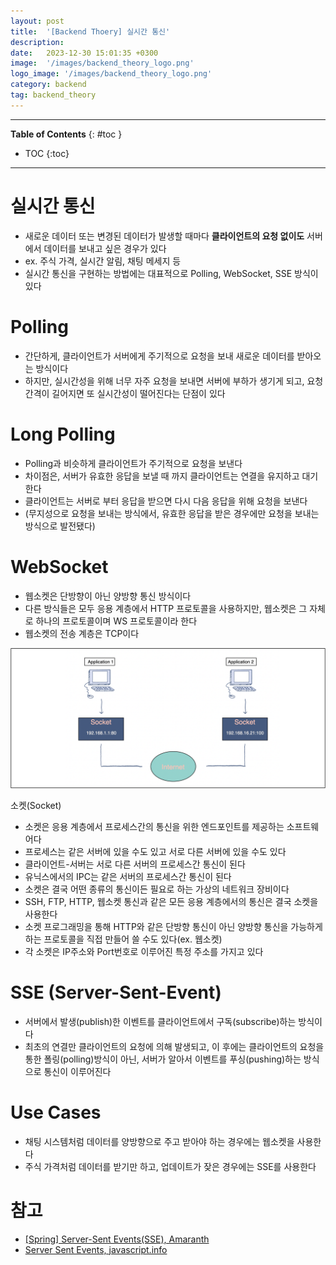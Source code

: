 ```yaml
---
layout: post
title:  '[Backend Thoery] 실시간 통신'
description: 
date:   2023-12-30 15:01:35 +0300
image:  '/images/backend_theory_logo.png'
logo_image: '/images/backend_theory_logo.png'
category: backend
tag: backend_theory
---
```


---
**Table of Contents**
{: #toc }
*  TOC
{:toc}

---

# 실시간 통신

- 새로운 데이터 또는 변경된 데이터가 발생할 때마다 **클라이언트의 요청 없이도** 서버에서 데이터를 보내고 싶은 경우가 있다
- ex. 주식 가격, 실시간 알림, 채팅 메세지 등
- 실시간 통신을 구현하는 방법에는 대표적으로 Polling, WebSocket, SSE 방식이 있다



# Polling

- 간단하게, 클라이언트가 서버에게 주기적으로 요청을 보내 새로운 데이터를 받아오는 방식이다
- 하지만, 실시간성을 위해 너무 자주 요청을 보내면 서버에 부하가 생기게 되고, 요청 간격이 길어지면 또 실시간성이 떨어진다는 단점이 있다


# Long Polling

- Polling과 비슷하게 클라이언트가 주기적으로 요청을 보낸다
- 차이점은, 서버가 유효한 응답을 보낼 때 까지 클라이언트는 연결을 유지하고 대기한다
- 클라이언트는 서버로 부터 응답을 받으면 다시 다음 응답을 위해 요청을 보낸다
- (무지성으로 요청을 보내는 방식에서, 유효한 응답을 받은 경우에만 요청을 보내는 방식으로 발전됐다)


# WebSocket

- 웹소켓은 단방향이 아닌 양방향 통신 방식이다
- 다른 방식들은 모두 응용 계층에서 HTTP 프로토콜을 사용하지만, 웹소켓은 그 자체로 하나의 프로토콜이며 WS 프로토콜이라 한다
- 웹소켓의 전송 계층은 TCP이다

![](/images/socket_2.png)  

<div class="bell-para">
    <div class="bell-bar">
      <i class="fa-solid fa-bell"></i>
      소켓(Socket)
    </div>
    <div class="bell-content">
      <ul>
        <li>소켓은 응용 계층에서 프로세스간의 통신을 위한 엔드포인트를 제공하는 소프트웨어다</li>
        <li>프로세스는 같은 서버에 있을 수도 있고 서로 다른 서버에 있을 수도 있다</li>
        <li>클라이언트-서버는 서로 다른 서버의 프로세스간 통신이 된다</li>
        <li>유닉스에서의 IPC는 같은 서버의 프로세스간 통신이 된다</li>
        <li>소켓은 결국 어떤 종류의 통신이든 필요로 하는 가상의 네트워크 장비이다</li>
        <li>SSH, FTP, HTTP, 웹소켓 통신과 같은 모든 응용 계층에서의 통신은 결국 소켓을 사용한다</li>
        <li>소켓 프로그래밍을 통해 HTTP와 같은 단방향 통신이 아닌 양방향 통신을 가능하게 하는 프로토콜을 직접 만들어 쓸 수도 있다(ex. 웹소켓)</li>
        <li>각 소켓은 IP주소와 Port번호로 이루어진 특정 주소를 가지고 있다</li>
      </ul>
    </div>
</div>



# SSE (Server-Sent-Event)


- 서버에서 발생(publish)한 이벤트를 클라이언트에서 구독(subscribe)하는 방식이다
- 최초의 연결만 클라이언트의 요청에 의해 발생되고, 이 후에는 클라이언트의 요청을 통한 폴링(polling)방식이 아닌, 서버가 알아서 이벤트를 푸싱(pushing)하는 방식으로  통신이 이루어진다



# Use Cases

- 채팅 시스템처럼 데이터를 양방향으로 주고 받아야 하는 경우에는 웹소켓을 사용한다
- 주식 가격처럼 데이터를 받기만 하고, 업데이트가 잦은 경우에는 SSE를 사용한다


# 참고

- [[Spring] Server-Sent Events(SSE), Amaranth](https://amaran-th.github.io/Spring/[Spring]%20Server-Sent%20Events(SSE)/)
- [Server Sent Events, javascript.info](https://ko.javascript.info/server-sent-events)